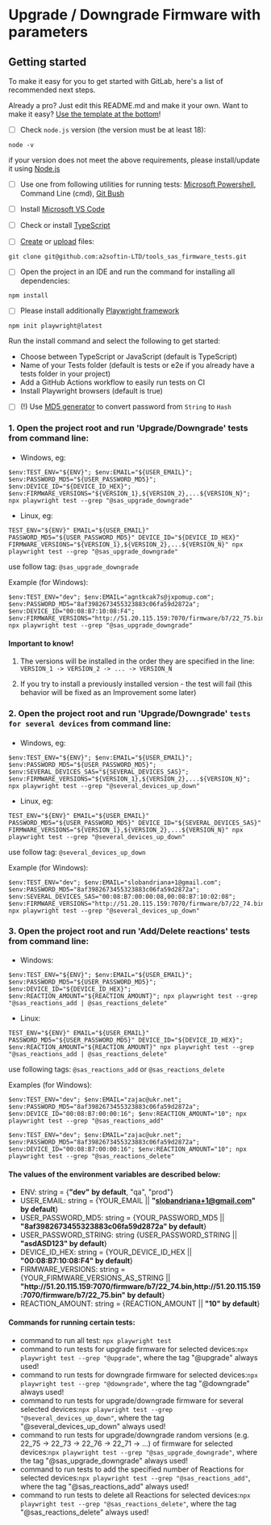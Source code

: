# Upgrade / Downgrade Firmware with parameters


## Getting started

To make it easy for you to get started with GitLab, here's a list of recommended next steps.

Already a pro? Just edit this README.md and make it your own. Want to make it easy? [Use the template at the bottom](#editing-this-readme)!

- [ ] Check `node.js` version (the version must be at least 18):

```
node -v
```
if your version does not meet the above requirements, please install/update it using [Node.js](https://nodejs.org/)

- [ ] Use one from following utilities for running tests: [Microsoft Powershell](https://learn.microsoft.com/en-us/powershell/scripting/install/installing-powershell-on-windows?view=powershell-7.5#installing-the-msi-package), Command Line (cmd), [Git Bush](https://git-scm.com/)

- [ ] Install [Microsoft VS Code](https://code.visualstudio.com/download)

- [ ] Check or install [TypeScript](https://www.typescriptlang.org/download/)

- [ ] [Create](https://docs.gitlab.com/ee/user/project/repository/web_editor.html#create-a-file) or [upload](https://docs.gitlab.com/ee/user/project/repository/web_editor.html#upload-a-file) files:
```
git clone git@github.com:a2softin-LTD/tools_sas_firmware_tests.git
```

- [ ] Open the project in an IDE and run the command for installing all dependencies:
```
npm install
```

- [ ] Please install additionally [Playwright framework](https://playwright.dev/docs/intro)
```
npm init playwright@latest
```
Run the install command and select the following to get started:
- Choose between TypeScript or JavaScript (default is TypeScript)
- Name of your Tests folder (default is tests or e2e if you already have a tests folder in your project)
- Add a GitHub Actions workflow to easily run tests on CI
- Install Playwright browsers (default is true)

- [ ] (!) Use [MD5 generator](https://www.md5hashgenerator.com/) to convert password from `String` to `Hash`


### 1. Open the project root and run 'Upgrade/Downgrade' tests from command line:
####
- Windows, eg:

```
$env:TEST_ENV="${ENV}"; $env:EMAIL="${USER_EMAIL}"; $env:PASSWORD_MD5="${USER_PASSWORD_MD5}"; $env:DEVICE_ID="${DEVICE_ID_HEX}"; $env:FIRMWARE_VERSIONS="${VERSION_1},${VERSION_2},...${VERSION_N}"; npx playwright test --grep "@sas_upgrade_downgrade"
```
- Linux, eg:
```
TEST_ENV="${ENV}" EMAIL="${USER_EMAIL}" PASSWORD_MD5="${USER_PASSWORD_MD5}" DEVICE_ID="${DEVICE_ID_HEX}" FIRMWARE_VERSIONS="${VERSION_1},${VERSION_2},...${VERSION_N}" npx playwright test --grep "@sas_upgrade_downgrade"
```
use follow tag: `@sas_upgrade_downgrade`

Example (for Windows):
```` 
$env:TEST_ENV="dev"; $env:EMAIL="agntkcak7s@jxpomup.com"; $env:PASSWORD_MD5="8af3982673455323883c06fa59d2872a"; $env:DEVICE_ID="00:08:B7:10:08:F4"; $env:FIRMWARE_VERSIONS="http://51.20.115.159:7070/firmware/b7/22_75.bin,http://51.20.115.159:7070/firmware/b7/22_74.bin"; npx playwright test --grep "@sas_upgrade_downgrade"
````
#### Important to know!
1. The versions will be installed in the order they are specified in the line: `VERSION_1 -> VERSION_2 -> ... -> VERSION_N`

2. If you try to install a previously installed version - the test will fail (this behavior will be fixed as an Improvement some later)

### 2. Open the project root and run 'Upgrade/Downgrade' `tests for several devices` from command line:
####
- Windows, eg:

```
$env:TEST_ENV="${ENV}"; $env:EMAIL="${USER_EMAIL}"; $env:PASSWORD_MD5="${USER_PASSWORD_MD5}"; $env:SEVERAL_DEVICES_SAS="${SEVERAL_DEVICES_SAS}"; $env:FIRMWARE_VERSIONS="${VERSION_1},${VERSION_2},...${VERSION_N}"; npx playwright test --grep "@several_devices_up_down"
```
- Linux, eg:
```
TEST_ENV="${ENV}" EMAIL="${USER_EMAIL}" PASSWORD_MD5="${USER_PASSWORD_MD5}" DEVICE_ID="${SEVERAL_DEVICES_SAS}" FIRMWARE_VERSIONS="${VERSION_1},${VERSION_2},...${VERSION_N}" npx playwright test --grep "@several_devices_up_down"
```
use follow tag: `@several_devices_up_down`

Example (for Windows):
```` 
$env:TEST_ENV="dev"; $env:EMAIL="slobandriana+1@gmail.com"; $env:PASSWORD_MD5="8af3982673455323883c06fa59d2872a"; $env:SEVERAL_DEVICES_SAS="00:08:B7:00:00:08,00:08:B7:10:02:08"; $env:FIRMWARE_VERSIONS="http://51.20.115.159:7070/firmware/b7/22_74.bin,http://51.20.115.159:7070/firmware/b7/22_75.bin"; npx playwright test --grep "@several_devices_up_down"
````


### 3. Open the project root and run 'Add/Delete reactions' tests from command line:
####
- Windows:

```
$env:TEST_ENV="${ENV}"; $env:EMAIL="${USER_EMAIL}"; $env:PASSWORD_MD5="${USER_PASSWORD_MD5}"; $env:DEVICE_ID="${DEVICE_ID_HEX}"; $env:REACTION_AMOUNT="${REACTION_AMOUNT}"; npx playwright test --grep "@sas_reactions_add | @sas_reactions_delete"
```
- Linux:
```
TEST_ENV="${ENV}" EMAIL="${USER_EMAIL}" PASSWORD_MD5="${USER_PASSWORD_MD5}" DEVICE_ID="${DEVICE_ID_HEX}"; $env:REACTION_AMOUNT="${REACTION_AMOUNT}" npx playwright test --grep "@sas_reactions_add | @sas_reactions_delete"
```
use following tags: `@sas_reactions_add` or `@sas_reactions_delete`

Examples (for Windows):
```` 
$env:TEST_ENV="dev"; $env:EMAIL="zajac@ukr.net"; $env:PASSWORD_MD5="8af3982673455323883c06fa59d2872a"; $env:DEVICE_ID="00:08:B7:00:00:16"; $env:REACTION_AMOUNT="10"; npx playwright test --grep "@sas_reactions_add" 

$env:TEST_ENV="dev"; $env:EMAIL="zajac@ukr.net"; $env:PASSWORD_MD5="8af3982673455323883c06fa59d2872a"; $env:DEVICE_ID="00:08:B7:00:00:16"; $env:REACTION_AMOUNT="10"; npx playwright test --grep "@sas_reactions_delete"
````

#### The values of the environment variables are described below:
- ENV: string = {**"dev"** **by default**, "qa", "prod"}
- USER_EMAIL: string = {YOUR_EMAIL || **"slobandriana+1@gmail.com" by default**}
- USER_PASSWORD_MD5: string = {YOUR_PASSWORD_MD5 || **"8af3982673455323883c06fa59d2872a" by default**}
- USER_PASSWORD_STRING: string {USER_PASSWORD_STRING || **"asdASD123" by default**}
- DEVICE_ID_HEX: string = {YOUR_DEVICE_ID_HEX || **"00:08:B7:10:08:F4" by default**}
- FIRMWARE_VERSIONS: string = {YOUR_FIRMWARE_VERSIONS_AS_STRING || **"http:\/\/51.20.115.159:7070/firmware/b7/22_74.bin,http:\/\/51.20.115.159:7070/firmware/b7/22_75.bin" by default**}
- REACTION_AMOUNT: string = {REACTION_AMOUNT || **"10" by default**}

#### Commands for running certain tests:
- command to run all test: `npx playwright test` 
- command to run tests for upgrade firmware for selected devices:`npx playwright test --grep "@upgrade"`, where the tag "@upgrade" always used!
- command to run tests for downgrade firmware for selected devices:`npx playwright test --grep "@downgrade"`, where the tag "@downgrade" always used!
- command to run tests for upgrade/downgrade firmware for several selected devices:`npx playwright test --grep "@several_devices_up_down"`, where the tag "@several_devices_up_down" always used!
- command to run tests for upgrade/downgrade random versions (e.g. 22_75 -> 22_73 -> 22_76 -> 22_71 -> ...) of firmware for selected devices:`npx playwright test --grep "@sas_upgrade_downgrade"`, where the tag "@sas_upgrade_downgrade" always used!
- command to run tests to add the specified number of Reactions for selected devices:`npx playwright test --grep "@sas_reactions_add"`, where the tag "@sas_reactions_add" always used!
- command to run tests to delete all Reactions for selected devices:`npx playwright test --grep "@sas_reactions_delete"`, where the tag "@sas_reactions_delete" always used!
